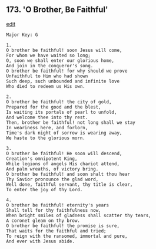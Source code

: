 
## 173.  'O Brother, Be Faithful'
[edit](https://docs.google.com/document/d/1A%2D6aO5C_6Fk4cKw8cgOwuYH0Q0tg_mvU/edit?mode=html)



    Major Key: G

    1.
    O brother be faithful! soon Jesus will come,
    For whom we have waited so long;
    O, soon we shall enter our glorious home,
    And join in the conqueror's song.
    O brother be faithful! for why should we prove
    Unfaithful to Him who had shown
    Such deep, such unbounded and infinite love
    Who died to redeem us His own.

    2.
    O brother be faithful! the city of gold,
    Prepared for the good and the blest, 
    Is waiting its portals of pearl to unfold,
    And welcome thee into thy rest.
    Then, brother be faithful! not long shall we stay
    In weariness here, and forlorn,
    Time's dark night of sorrow is wearing away,
    We haste to the glorious morn.

    3.
    O brother be faithful! He soon will descend,
    Creation's omnipotent King,
    While legions of angels His chariot attend,
    And palm wreaths, of victory bring.
    O brother be faithful! and soon shalt thou hear
    Thy Savior pronounce the glad word,
    Well done, faithful servant, thy title is clear,
    To enter the joy of thy Lord.

    4.
    O brother be faithful! eternity's years
    Shall tell for thy faithfulness now,
    When bright smiles of gladness shall scatter thy tears,
    A coronet gleam on thy brow.
    O brother be faithful! the promise is sure,
    That waits for the faithful and tried;
    To reign with the ransomed, immortal and pure,
    And ever with Jesus abide.

